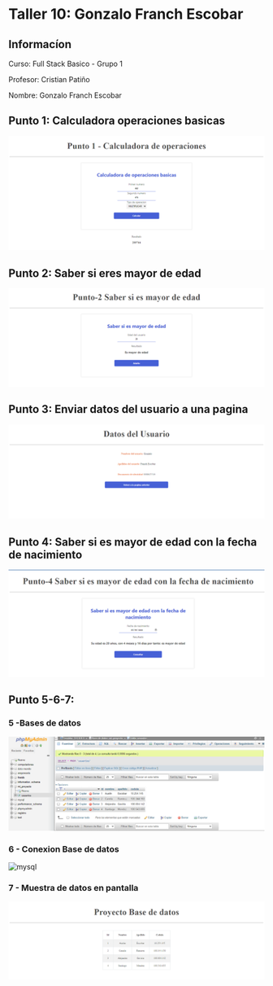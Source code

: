 <h1>Taller 10: Gonzalo Franch Escobar</h1>

<h2>Informacíon</h2>
<p>Curso: Full Stack Basico - Grupo 1</p>
<p>Profesor: Cristian Patiño</p>
<p>Nombre: Gonzalo Franch Escobar</p>


<h2>Punto 1: Calculadora operaciones basicas </h2>
<img src= "./public/images/punto1.png" alt="Calculadora">
<h2>Punto 2: Saber si eres mayor de edad</h2>
<img src= "./public/images/punto2.png" alt="Mayor o menos de edad">
<h2>Punto 3: Enviar datos del usuario a una pagina</h2>
<img src= "./public/images/punto3.png" alt="Capturador de datos">
<h2>Punto 4: Saber si es mayor de edad con la fecha de nacimiento</h2>
<img src= "./public/images/Punto4.png" alt="calculador de edad">
<h2>Punto 5-6-7: </h2>
<h3> 5 -Bases de datos</h3>
<img src= "./public/images/mysql.png" alt="mysql">
<h3> 6 - Conexion Base de datos</h3>
<img src= "./public/images/punto6.png" alt="mysql">
<h3> 7 - Muestra de datos en pantalla</h3>
<img src= "./public/images/punto7.png" alt="mysql">
